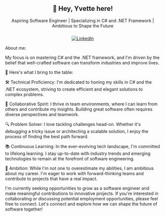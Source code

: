<!--
**YvetteLerma/YvetteLerma** is a ✨ _special_ ✨ repository because its `README.md` (this file) appears on your GitHub profile.

Here are some ideas to get you started:

- 🔭 I’m currently working on ...
- 🌱 I’m currently learning ...
- 👯 I’m looking to collaborate on ...
- 🤔 I’m looking for help with ...
- 💬 Ask me about ...
- 📫 How to reach me: ...
- 😄 Pronouns: ...
- ⚡ Fun fact: ...
-->
<div align="center" style="padding: 10px;">
  
👋 Hey, Yvette here!
--------------------------  
Aspiring Software Engineer | Specializing in C# and .NET Framework | Ambitious to Shape the Future
</div>

<div align="center">
    <a href="https://www.linkedin.com/in/lermayvette">
        <img src="https://img.shields.io/badge/LinkedIn-Connect-blue" alt="LinkedIn">
    </a>
</div>


About me:

My focus is on mastering C# and the .NET framework, and I'm driven by the belief that well-crafted software can transform industries and improve lives.

🚀 Here's what I bring to the table:

🛠️ Technical Proficiency: I'm dedicated to honing my skills in C# and the .NET ecosystem, striving to create efficient and elegant solutions to complex problems.

🤝 Collaborative Spirit: I thrive in team environments, where I can learn from others and contribute my insights. Building great software often requires diverse perspectives and teamwork.

🔍 Problem Solver: I love tackling challenges head-on. Whether it's debugging a tricky issue or architecting a scalable solution, I enjoy the process of finding the best path forward.

📚 Continuous Learning: In the ever-evolving tech landscape, I'm committed to lifelong learning. I stay up-to-date with industry trends and emerging technologies to remain at the forefront of software engineering.

🌟 Ambition: While I'm not one to overestimate my abilities, I am ambitious about my career. I'm eager to work with forward-thinking teams and contribute to projects that have a real impact.

I'm currently seeking opportunities to grow as a software engineer and make meaningful contributions to innovative projects. If you're interested in collaborating or discussing potential employment opportunities, please feel free to connect. Let's connect and explore how we can shape the future of software together!
